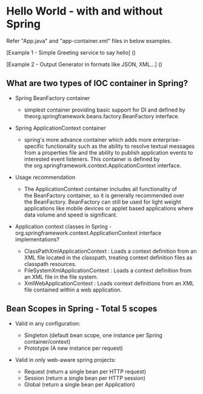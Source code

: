 Hello World - with and without Spring
======================================

Refer "App.java" and "app-container.xml" files in below examples.

[Example 1 - Simple Greeting service to say hello] ()

[Example 2 - Output Generator in formats like JSON, XML...] ()


What are two types of IOC container in Spring?
---------------------------------------------

* Spring BeanFactory container 
	- simplest container providing basic support for DI and defined by theorg.springframework.beans.factory.BeanFactory interface.

* Spring ApplicationContext container 
	- spring's more advance container which adds more enterprise-specific functionality such as the ability to resolve textual messages from a properties file and the ability to publish application events to interested event listeners. This container is defined by the org.springframework.context.ApplicationContext interface.

* Usage recommendation 
	- The ApplicationContext container includes all functionality of the BeanFactory container, so it is generally recommended over the BeanFactory. BeanFactory can still be used for light weight applications like mobile devices or applet based applications where data volume and speed is significant.
	
* Application context classes in Spring - org.springframework.context.ApplicationContext interface implementations?
	- ClassPathXmlApplicationContext : Loads a context definition from an XML file located in the classpath, treating context definition files as classpath resources.
	- FileSystemXmlApplicationContext : Loads a context definition from an XML file in the file system.
	- XmlWebApplicationContext : Loads context definitions from an XML file contained within a web application.


Bean Scopes in Spring - Total 5 scopes
--------------------------------------

* Valid in any configuration: 
	- Singleton (default bean scope, one instance per Spring container/context)
	- Prototype (A new instance per request)

* Valid in only web-aware spring projects: 
	- Request (return a single bean per HTTP request)
	- Session (return a single bean per HTTP session)
	- Global (return a single bean per Application)

